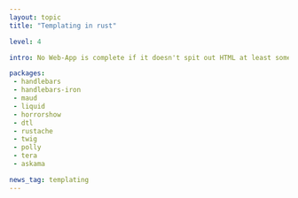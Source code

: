 ```yaml
---
layout: topic
title: "Templating in rust"

level: 4

intro: No Web-App is complete if it doesn't spit out HTML at least some of the time. Managing that, and making sure it renders performant and can be maintained is what templating libraries focus on. There aren't many yet, but it's better than none!

packages:
 - handlebars
 - handlebars-iron
 - maud
 - liquid
 - horrorshow
 - dtl
 - rustache
 - twig
 - polly
 - tera
 - askama

news_tag: templating
---
```

